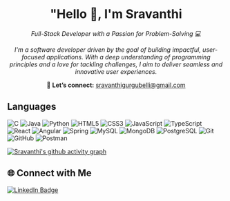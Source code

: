 <h1 align="center">"Hello 👋, I'm Sravanthi</h1>

<p align="center">
  <em>Full-Stack Developer with a Passion for Problem-Solving 💻</em>
</p>

<p align="center">
  <em>I'm a software developer driven by the goal of building impactful, user-focused applications. With a deep understanding of programming principles and a love for tackling challenges, I aim to deliver seamless and innovative user experiences.</em>
</p>

<p align="center">
  📩 <strong>Let’s connect:</strong> <a href="mailto:sravanthigurgubelli@gmail.com">sravanthigurgubelli@gmail.com</a>
</p>

## Languages

![C](https://img.shields.io/badge/C-A8B9CC?style=for-the-badge&logo=c&logoColor=black)
![Java](https://img.shields.io/badge/Java-007396?style=for-the-badge&logo=java&logoColor=white)
![Python](https://img.shields.io/badge/Python-3776AB?style=for-the-badge&logo=python&logoColor=white)
![HTML5](https://img.shields.io/badge/HTML5-E34F26?style=for-the-badge&logo=html5&logoColor=white)
![CSS3](https://img.shields.io/badge/CSS3-1572B6?style=for-the-badge&logo=css3&logoColor=white)
![JavaScript](https://img.shields.io/badge/JavaScript-F7DF1E?style=for-the-badge&logo=javascript&logoColor=black)
![TypeScript](https://img.shields.io/badge/TypeScript-007ACC?style=for-the-badge&logo=typescript&logoColor=white)
![React](https://img.shields.io/badge/React-61DAFB?style=for-the-badge&logo=react&logoColor=black)
![Angular](https://img.shields.io/badge/Angular-DD0031?style=for-the-badge&logo=angular&logoColor=white)
![Spring](https://img.shields.io/badge/Spring-6DB33F?style=for-the-badge&logo=spring&logoColor=white)
![MySQL](https://img.shields.io/badge/MySQL-4479A1?style=for-the-badge&logo=mysql&logoColor=white)
![MongoDB](https://img.shields.io/badge/MongoDB-47A248?style=for-the-badge&logo=mongodb&logoColor=white)
![PostgreSQL](https://img.shields.io/badge/PostgreSQL-336791?style=for-the-badge&logo=postgresql&logoColor=white)
![Git](https://img.shields.io/badge/Git-F05032?style=for-the-badge&logo=git&logoColor=white)
![GitHub](https://img.shields.io/badge/github-%23121011.svg?style=for-the-badge&logo=github&logoColor=white)
![Postman](https://img.shields.io/badge/Postman-FF6C37?style=for-the-badge&logo=postman&logoColor=white)
</p>


[![Sravanthi's github activity graph](https://github-readme-activity-graph.vercel.app/graph?username=GurugubelliSravanthi&theme=tokyo-night)](https://github.com/GurugubelliSravanthi/github-readme-activity-graph)


## 🌐 Connect with Me

<a href="https://www.linkedin.com/in/sravanthigurugubelli1"><img src="https://img.shields.io/badge/LinkedIn-0077B5?style=for-the-badge&logo=linkedin&logoColor=white" alt="LinkedIn Badge" /></a>
